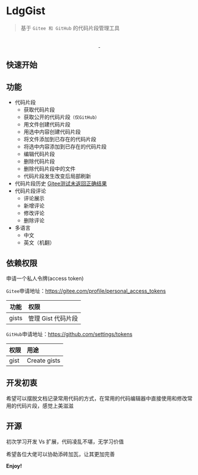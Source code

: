 # LdgGist

> 基于 `Gitee 和 GitHub` 的代码片段管理工具

<p align="center">
  <img src="https://raw.githubusercontent.com/wanglong126/vscode-ldggist/master/resources/logo.png" alt="">
</p>
<p align="center">
  <a href="https://marketplace.visualstudio.com/items?itemName=wanglong126.vscode-ldggist">
    <img src="https://img.shields.io/visual-studio-marketplace/d/wanglong126.vscode-ldggist.svg?style=flat-square" alt="">
  </a>
  <a href="https://github.com/wanglong126/vscode-ldggist/blob/master/LICENSE">
    <img src="https://img.shields.io/github/license/wanglong126/vscode-ldggist.svg?style=flat-square" alt="">
  </a>
</p>

## 快速开始

## 功能

-   代码片段
    -   获取代码片段
    -   获取公开的代码片段`（仅GitHub）`
    -   用文件创建代码片段
    -   用选中内容创建代码片段
    -   将文件添加到已存在的代码片段
    -   将选中内容添加到已存在的代码片段
    -   编辑代码片段
    -   删除代码片段
    -   删除代码片段中的文件
    -   代码片段发生改变后局部刷新
-   代码片段历史  [Gitee测试未返回正确结果](https://gitee.com/oschina/git-osc/issues/I5072D)
-   代码片段评论
    -   评论展示
    -   新增评论
    -   修改评论
    -   删除评论
-   多语言
    -   中文
    -   英文（机翻）


## 依赖权限

申请一个私人令牌(access token)

`Gitee`申请地址：https://gitee.com/profile/personal_access_tokens

| 功能  | 权限               |
| ----- | :----------------- |
| gists | 管理 Gist 代码片段 |

`GitHub`申请地址：https://github.com/settings/tokens

| 权限 | 用途         |
| ---- | :----------- |
| gist | Create gists |

## 开发初衷

希望可以摆脱文档记录常用代码的方式，在常用的代码编辑器中直接使用和修改常用的代码片段，感觉上美滋滋

## 开源

初次学习开发 Vs 扩展，代码凌乱不堪，无学习价值

希望各位大佬可以协助添砖加瓦，让其更加完善

**Enjoy!**
